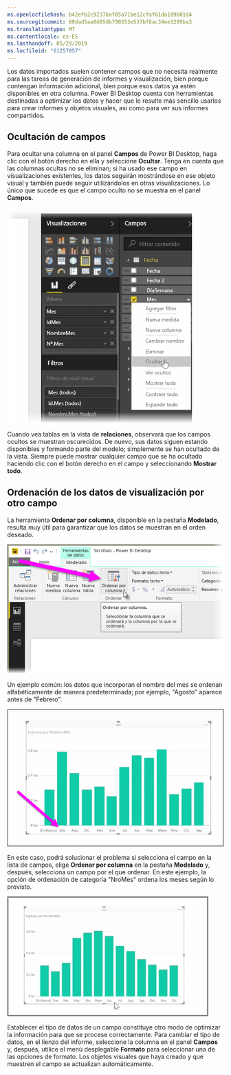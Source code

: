 ```yaml
---
ms.openlocfilehash: b42efb2c9237baf85a71be12cfaf61da189601d4
ms.sourcegitcommit: 60dad5aa0d85db790553e537bf8ac34ee3289ba3
ms.translationtype: MT
ms.contentlocale: es-ES
ms.lasthandoff: 05/29/2019
ms.locfileid: "61257057"
---
```

Los datos importados suelen contener campos que no necesita realmente para las tareas de generación de informes y visualización, bien porque contengan información adicional, bien porque esos datos ya estén disponibles en otra columna. Power BI Desktop cuenta con herramientas destinadas a optimizar los datos y hacer que le resulte más sencillo usarlos para crear informes y objetos visuales, así como para ver sus informes compartidos.

## <a name="hiding-fields"></a>Ocultación de campos
Para ocultar una columna en el panel **Campos** de Power BI Desktop, haga clic con el botón derecho en ella y seleccione **Ocultar**. Tenga en cuenta que las columnas ocultas no se eliminan; si ha usado ese campo en visualizaciones existentes, los datos seguirán mostrándose en ese objeto visual y también puede seguir utilizándolos en otras visualizaciones. Lo único que sucede es que el campo oculto no se muestra en el panel **Campos**.

![](media/2-4-optimize-data-models/2-4_1.png)

Cuando vea tablas en la vista de **relaciones**, observará que los campos ocultos se muestran oscurecidos. De nuevo, sus datos siguen estando disponibles y formando parte del modelo; simplemente se han ocultado de la vista. Siempre puede mostrar cualquier campo que se ha ocultado haciendo clic con el botón derecho en el campo y seleccionando **Mostrar todo**.

## <a name="sorting-visualization-data-by-another-field"></a>Ordenación de los datos de visualización por otro campo
La herramienta **Ordenar por columna**, disponible en la pestaña **Modelado**, resulta muy útil para garantizar que los datos se muestran en el orden deseado.

![](media/2-4-optimize-data-models/2-4_2.png)

Un ejemplo común: los datos que incorporan el nombre del mes se ordenan alfabéticamente de manera predeterminada; por ejemplo, "Agosto" aparece antes de "Febrero".

![](media/2-4-optimize-data-models/2-4_3.png)

En este caso, podrá solucionar el problema si selecciona el campo en la lista de campos, elige **Ordenar por columna** en la pestaña **Modelado** y, después, selecciona un campo por el que ordenar. En este ejemplo, la opción de ordenación de categoría "NroMes" ordena los meses según lo previsto.

![](media/2-4-optimize-data-models/2-4_4.png)

Establecer el tipo de datos de un campo constituye otro modo de optimizar la información para que se procese correctamente. Para cambiar el tipo de datos, en el lienzo del informe, seleccione la columna en el panel **Campos** y, después, utilice el menú desplegable **Formato** para seleccionar una de las opciones de formato. Los objetos visuales que haya creado y que muestren el campo se actualizan automáticamente.

